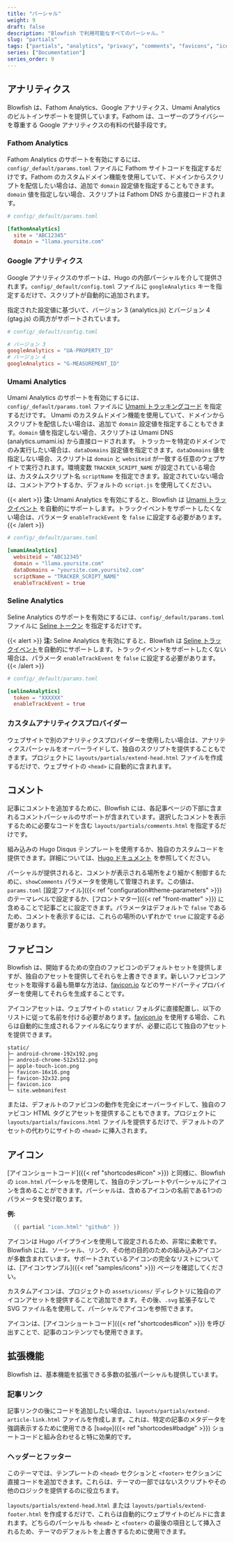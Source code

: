 ```yaml
---
title: "パーシャル"
weight: 9
draft: false
description: "Blowfish で利用可能なすべてのパーシャル。"
slug: "partials"
tags: ["partials", "analytics", "privacy", "comments", "favicons", "icon", "docs"]
series: ["Documentation"]
series_order: 9
---
```


## アナリティクス

Blowfish は、Fathom Analytics、Google アナリティクス、Umami Analytics のビルトインサポートを提供しています。Fathom は、ユーザーのプライバシーを尊重する Google アナリティクスの有料の代替手段です。

### Fathom Analytics

Fathom Analytics のサポートを有効にするには、`config/_default/params.toml` ファイルに Fathom サイトコードを指定するだけです。Fathom のカスタムドメイン機能を使用していて、ドメインからスクリプトを配信したい場合は、追加で `domain` 設定値を指定することもできます。`domain` 値を指定しない場合、スクリプトは Fathom DNS から直接ロードされます。

```toml
# config/_default/params.toml

[fathomAnalytics]
  site = "ABC12345"
  domain = "llama.yoursite.com"
```

### Google アナリティクス

Google アナリティクスのサポートは、Hugo の内部パーシャルを介して提供されます。`config/_default/config.toml` ファイルに `googleAnalytics` キーを指定するだけで、スクリプトが自動的に追加されます。

指定された設定値に基づいて、バージョン 3 (analytics.js) とバージョン 4 (gtag.js) の両方がサポートされています。

```toml
# config/_default/config.toml

# バージョン 3
googleAnalytics = "UA-PROPERTY_ID"
# バージョン 4
googleAnalytics = "G-MEASUREMENT_ID"
```

### Umami Analytics

Umami Analytics のサポートを有効にするには、`config/_default/params.toml` ファイルに [Umami トラッキングコード](https://umami.is/docs/collect-data) を指定するだけです。
Umami のカスタムドメイン機能を使用していて、ドメインからスクリプトを配信したい場合は、追加で `domain` 設定値を指定することもできます。`domain` 値を指定しない場合、スクリプトは Umami DNS (analytics.umami.is) から直接ロードされます。
トラッカーを特定のドメインでのみ実行したい場合は、`dataDomains` 設定値を指定できます。`dataDomains` 値を指定しない場合、スクリプトは `domain` と `websiteid` が一致する任意のウェブサイトで実行されます。環境変数 `TRACKER_SCRIPT_NAME` が設定されている場合は、カスタムスクリプト名 `scriptName` を指定できます。設定されていない場合は、コメントアウトするか、デフォルトの `script.js` を使用してください。

{{< alert >}}
**注:** Umami Analytics を有効にすると、Blowfish は [Umami トラックイベント](https://umami.is/docs/track-events) を自動的にサポートします。トラックイベントをサポートしたくない場合は、パラメータ `enableTrackEvent` を `false` に設定する必要があります。
{{< /alert >}}

```toml
# config/_default/params.toml

[umamiAnalytics]
  websiteid = "ABC12345"
  domain = "llama.yoursite.com"
  dataDomains = "yoursite.com,yoursite2.com"
  scriptName = "TRACKER_SCRIPT_NAME"
  enableTrackEvent = true
```

### Seline Analytics

Seline Analytics のサポートを有効にするには、`config/_default/params.toml` ファイルに [Seline トークン](https://seline.so/docs/install-seline) を指定するだけです。

{{< alert >}}
**注:** Seline Analytics を有効にすると、Blowfish は [Seline トラックイベント](https://seline.so/docs/custom-events)を自動的にサポートします。トラックイベントをサポートしたくない場合は、パラメータ `enableTrackEvent` を `false` に設定する必要があります。
{{< /alert >}}

```toml
# config/_default/params.toml

[selineAnalytics]
  token = "XXXXXX"
  enableTrackEvent = true
```

### カスタムアナリティクスプロバイダー

ウェブサイトで別のアナリティクスプロバイダーを使用したい場合は、アナリティクスパーシャルをオーバーライドして、独自のスクリプトを提供することもできます。プロジェクトに `layouts/partials/extend-head.html` ファイルを作成するだけで、ウェブサイトの `<head>` に自動的に含まれます。

## コメント

記事にコメントを追加するために、Blowfish には、各記事ページの下部に含まれるコメントパーシャルのサポートが含まれています。選択したコメントを表示するために必要なコードを含む `layouts/partials/comments.html` を指定するだけです。

組み込みの Hugo Disqus テンプレートを使用するか、独自のカスタムコードを提供できます。詳細については、[Hugo ドキュメント](https://gohugo.io/content-management/comments/) を参照してください。

パーシャルが提供されると、コメントが表示される場所をより細かく制御するために、`showComments` パラメータを使用して管理されます。この値は、`params.toml` [設定ファイル]({{< ref "configuration#theme-parameters" >}}) のテーマレベルで設定するか、[フロントマター]({{< ref "front-matter" >}}) に含めることで記事ごとに設定できます。パラメータはデフォルトで `false` であるため、コメントを表示するには、これらの場所のいずれかで `true` に設定する必要があります。

## ファビコン

Blowfish は、開始するための空白のファビコンのデフォルトセットを提供しますが、独自のアセットを提供してそれらを上書きできます。新しいファビコンアセットを取得する最も簡単な方法は、[favicon.io](https://favicon.io) などのサードパーティプロバイダーを使用してそれらを生成することです。

アイコンアセットは、ウェブサイトの `static/` フォルダに直接配置し、以下のリストに従って名前を付ける必要があります。[favicon.io](https://favicon.io) を使用する場合、これらは自動的に生成されるファイル名になりますが、必要に応じて独自のアセットを提供できます。

```shell
static/
├─ android-chrome-192x192.png
├─ android-chrome-512x512.png
├─ apple-touch-icon.png
├─ favicon-16x16.png
├─ favicon-32x32.png
├─ favicon.ico
└─ site.webmanifest
```

または、デフォルトのファビコンの動作を完全にオーバーライドして、独自のファビコン HTML タグとアセットを提供することもできます。プロジェクトに `layouts/partials/favicons.html` ファイルを提供するだけで、デフォルトのアセットの代わりにサイトの `<head>` に挿入されます。

## アイコン

[アイコンショートコード]({{< ref "shortcodes#icon" >}}) と同様に、Blowfish の `icon.html` パーシャルを使用して、独自のテンプレートやパーシャルにアイコンを含めることができます。パーシャルは、含めるアイコンの名前である1つのパラメータを受け取ります。

**例:**

```go
  {{ partial "icon.html" "github" }}
```

アイコンは Hugo パイプラインを使用して設定されるため、非常に柔軟です。Blowfish には、ソーシャル、リンク、その他の目的のための組み込みアイコンが多数含まれています。サポートされているアイコンの完全なリストについては、[アイコンサンプル]({{< ref "samples/icons" >}}) ページを確認してください。

カスタムアイコンは、プロジェクトの `assets/icons/` ディレクトリに独自のアイコンアセットを提供することで追加できます。その後、`.svg` 拡張子なしで SVG ファイル名を使用して、パーシャルでアイコンを参照できます。

アイコンは、[アイコンショートコード]({{< ref "shortcodes#icon" >}}) を呼び出すことで、記事のコンテンツでも使用できます。

## 拡張機能

Blowfish は、基本機能を拡張できる多数の拡張パーシャルも提供しています。

### 記事リンク

記事リンクの後にコードを追加したい場合は、`layouts/partials/extend-article-link.html` ファイルを作成します。これは、特定の記事のメタデータを強調表示するために使用できる [`badge`]({{< ref "shortcodes#badge" >}}) ショートコードと組み合わせると特に効果的です。

### ヘッダーとフッター

このテーマでは、テンプレートの `<head>` セクションと `<footer>` セクションに直接コードを追加できます。これらは、テーマの一部ではないスクリプトやその他のロジックを提供するのに役立ちます。

`layouts/partials/extend-head.html` または `layouts/partials/extend-footer.html` を作成するだけで、これらは自動的にウェブサイトのビルドに含まれます。どちらのパーシャルも `<head>` と `<footer>` の最後の項目として挿入されるため、テーマのデフォルトを上書きするために使用できます。
